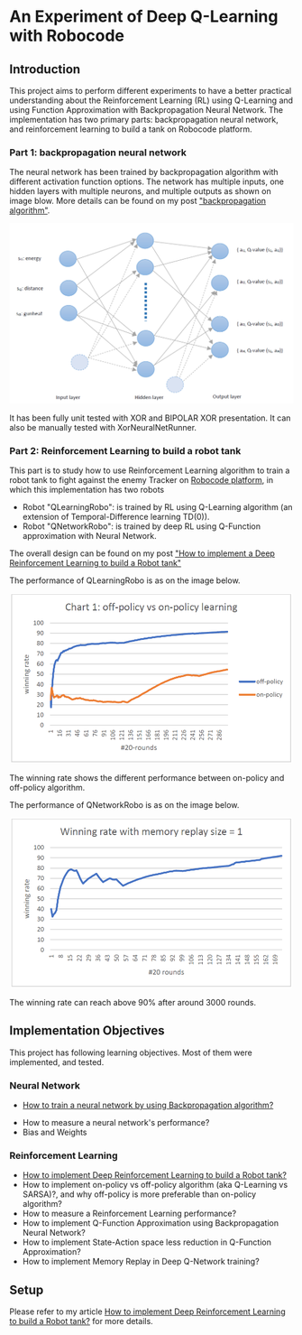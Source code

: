 # An Experiment of Deep Q-Learning with Robocode

## Introduction
This project aims to perform different experiments to have a better practical understanding about the Reinforcement Learning (RL) using Q-Learning and using Function Approximation with Backpropagation Neural Network.
The implementation has two primary parts: backpropagation neural network, and reinforcement learning to build a tank on Robocode platform.

### Part 1: backpropagation neural network

The neural network has been trained by backpropagation algorithm with different activation function options. 
The network has multiple inputs, one hidden layers with multiple neurons, and multiple outputs as shown on image blow.
More details can be found on my post ["backpropagation algorithm"](https://phuongle.github.io/2021/01/backpropagation-neural-network.html).

<p align="center">
<img src="./readme/nn-multi.png" width="650" alt=""/>
</p>

It has been fully unit tested with XOR and BIPOLAR XOR presentation. It can also be manually tested with XorNeuralNetRunner.

### Part 2: Reinforcement Learning to build a robot tank

This part is to study how to use Reinforcement Learning algorithm to train a robot tank to fight against the enemy Tracker 
on [Robocode platform](https://robocode.sourceforge.io/), in which this implementation has two robots
- Robot "QLearningRobo": is trained by RL using Q-Learning algorithm (an extension of Temporal-Difference learning TD(0)).
- Robot "QNetworkRobo": is trained by deep RL using Q-Function approximation with Neural Network.

The overall design can be found on my post ["How to implement a Deep Reinforcement Learning to build a Robot tank"](https://phuongle.github.io/2021/01/deep-reinforcement-learning.html)


The performance of QLearningRobo is as on the image below.
<p align="center">
   <img src="./readme/Q-Learning-performance.png" width="500" alt=""/>
</p>
The winning rate shows the different performance between on-policy and off-policy algorithm.

The performance of QNetworkRobo is as on the image below.
<p align="center">
   <img src="./readme/Q-Function-Approximation-performance.png" width="500" alt=""/>
</p>
The winning rate can reach above 90% after around 3000 rounds.

## Implementation Objectives

This project has following learning objectives. Most of them were implemented, and tested.

### Neural Network

+ [How to train a neural network by using Backpropagation algorithm?](https://phuongle.github.io/2021/01/backpropagation-neural-network.html)
- How to measure a neural network's performance?
- Bias and Weights

### Reinforcement Learning

- [How to implement Deep Reinforcement Learning to build a Robot tank?](https://phuongle.github.io/2021/01/deep-reinforcement-learning.html)
- How to implement on-policy vs off-policy algorithm (aka Q-Learning vs SARSA)?, and why off-policy is more preferable than on-policy algorithm?
- How to measure a Reinforcement Learning performance?
- How to implement Q-Function Approximation using Backpropagation Neural Network?
- How to implement State-Action space less reduction in Q-Function Approximation?
- How to implement Memory Replay in Deep Q-Network training?

## Setup
Please refer to my article [How to implement Deep Reinforcement Learning to build a Robot tank?](https://phuongle.github.io/2021/01/deep-reinforcement-learning.html) for more details.




